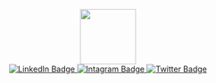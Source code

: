 <div id="header" align="center">
  <img src="https://media.giphy.com/media/M9gbBd9nbDrOTu1Mqx/giphy.gif" width="100"/>
</div>

<div id="badges" align="center">
  <a href="https://www.linkedin.com/in/ahmadmbalan/">
    <img src="https://img.shields.io/badge/LinkedIn-blue?style=for-the-badge&logo=linkedin&logoColor=white" alt="LinkedIn Badge"/>
  </a>
  <a href="https://www.instagram.com/ahmadmbalan/">
    <img src="https://img.shields.io/badge/instagram-orangered?style=for-the-badge&logo=instagram&logoColor=white" alt="Intagram Badge"/>
  </a>
  <a href="https://www.twitter.com/ahmadmbalan/">
    <img src="https://img.shields.io/badge/Twitter-blue?style=for-the-badge&logo=twitter&logoColor=white" alt="Twitter Badge"/>
  </a>
</div>

<img src="https://komarev.com/ghpvc/?username=ahmadmbalan&style=flat-square&color=blue" alt=""/>

